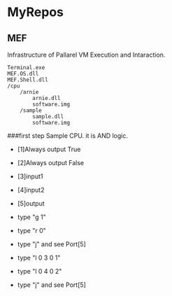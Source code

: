 # MyRepos

## MEF
Infrastructure of Pallarel VM Execution and Intaraction.

    Terminal.exe
    MEF.OS.dll
    MEF.Shell.dll
    /cpu
        /arnie
            arnie.dll
            software.img
        /sample
            sample.dll
            software.img

###first step
Sample CPU. it is AND logic.
 - [1]Always output True
 - [2]Always output False
 - [3]input1
 - [4]input2
 - [5]output

- type "g 1"
- type "r 0"
- type "j" and see Port[5]
- type "l 0 3 0 1"
- type "l 0 4 0 2"
- type "j" and see Port[5]
